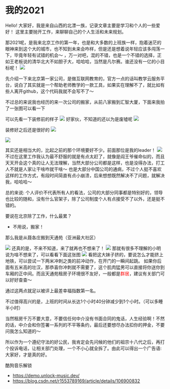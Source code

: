 # 我的2021

Hello! 大家好，我是来自山西的北漂一族，记录文章主要是学习和个人的一些爱好！
这里主要抛开工作，来聊聊自己的个人生活和未来规划。

那2021呢，是我来北京工作的第一年，也是和大多数的上班族一样，抱着迷茫的眼神来到这个大的城市，也不知到未来会咋样，但是还是想着说年轻应该多闯荡一下，毕竟年轻有试错的机会～ ，万一对吧，混的不错，也是一个不错的选择，正如王老板说的清华北大不如胆子大，哈哈哈，当然是凡尔赛。谁还没有一亿的小目标呢！
![](https://pic1.imgdb.cn/item/634904d816f2c2beb1a620e9.jpg)

先介绍一下来北京第一家公司，是做互联网教育的，官方一点的话叫教学云服务平台，说白了其实就是一个帮助老师教学的一款工具，如果实在理解不了，就比如有些人离开github，这个代码我就不会写不了～

不过总的来说我也经历的来一次公司的搬家，从前八家搬到汇智大厦，下面来我拍了一张图可以看一下

可以先看一下装修前的样子
![](https://pic1.imgdb.cn/item/634a224216f2c2beb1b4fc7e.jpg)
好家伙，不知道的还以为是废墟呢
![](https://pic1.imgdb.cn/item/634a225c16f2c2beb1b530ca.jpg)


装修好之后还是很好的
![](https://pic1.imgdb.cn/item/634a1f2316f2c2beb1aff463.jpg)

![](https://pic1.imgdb.cn/item/634a1f0716f2c2beb1afc835.jpg)

其实还是相当大的，比起之前的那个环境要好不少。前面那位是我的leader！
![](https://pic1.imgdb.cn/item/634a1fd616f2c2beb1b0f664.jpg)
不过在这里工作我认为最不舒服的就是有点太赶了，就像是阎王爷催命似的，而且天天开会这个真的让人无法理解，当然大部分公司都是这样，也是没得办法，打工人不就是人家让干啥咋就干啥～ 
也是大部分中国公司的通病，不过个人挺不喜欢这样的工作方式，有段时间简直有点小崩溃，后来想想既然解决不了问题，就解决我，哈哈哈～

总的来说: 个人评价不代表所有人的看法，公司的大部分同事都是特别好的，领导也比较的随和，没有什么官架子，除了公司制度个人有点接受不了以外，还是挺不错的。


要说在北京除了工作，什么最累？

- 不用说，搬家！

那么我是从聂各庄搬到天通苑（亚洲最大社区）

![](https://pic1.imgdb.cn/item/634a26e316f2c2beb1bc8e31.jpg)
还真的是，不来不知道，来了就再也不想来了！
![](https://pic1.imgdb.cn/item/634a271f16f2c2beb1bcf6d6.jpg)
那就有很多不理解的小明说为啥不想来了，可以看看下面这张图
![](https://pic1.imgdb.cn/item/634a281016f2c2beb1be6844.jpg)
看把这大妹子挤的，要说怎么才能挤上地铁，可以尝试一下两米冲刺之类的前冲动作，在开门的一瞬间起跳。
如果你后面有五米高的壮汉，那恭喜你冲刺就不需要了，这个肌肉猛男可以直接将你送你到车厢的正中间。而且天通苑租房子环境很不友好，一般都是<font color=red>群居</font>，建议有关部门可以好好查查～

通过这两点就足以被评上最差幸福指数第一名。

不过值得高兴的是，上班的时间从长达1个小时40分钟减少到1个小时。（可以多睡半小时）

当然租房千万不要大意，不要信任何中介没有书面合同的鬼话，人生经验啊！不然的话，中介会和你签署一系列的不平等条约，最后还要想尽办法扣你的押金，不要问我怎么知道的～

所以作为一个遵纪守法的好公民，我肯定会先问候的他们的祖宗十八代之后，再打个投诉电话，让相关部门处理，一个不小心就全拆了。由此可以得出一个广告语: 大家好，才是真的好。

酷狗音乐解锁

- https://demo.unlock-music.dev/
- https://blog.csdn.net/r1553789169/article/details/106900832
